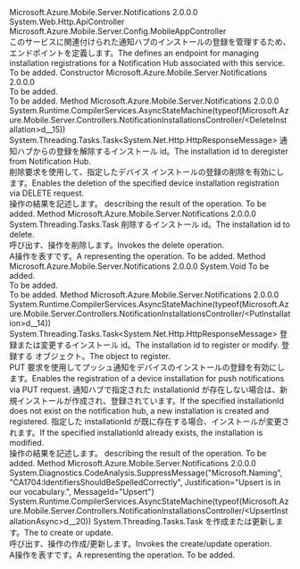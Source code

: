 <Type Name="NotificationInstallationsController" FullName="Microsoft.Azure.Mobile.Server.Controllers.NotificationInstallationsController">
  <TypeSignature Language="C#" Value="public class NotificationInstallationsController : System.Web.Http.ApiController" />
  <TypeSignature Language="ILAsm" Value=".class public auto ansi beforefieldinit NotificationInstallationsController extends System.Web.Http.ApiController" />
  <TypeSignature Language="DocId" Value="T:Microsoft.Azure.Mobile.Server.Controllers.NotificationInstallationsController" />
  <TypeSignature Language="VB.NET" Value="Public Class NotificationInstallationsController&#xA;Inherits ApiController" />
  <TypeSignature Language="F#" Value="type NotificationInstallationsController = class&#xA;    inherit ApiController" />
  <AssemblyInfo>
    <AssemblyName>Microsoft.Azure.Mobile.Server.Notifications</AssemblyName>
    <AssemblyVersion>2.0.0.0</AssemblyVersion>
  </AssemblyInfo>
  <Base>
    <BaseTypeName>System.Web.Http.ApiController</BaseTypeName>
  </Base>
  <Interfaces />
  <Attributes>
    <Attribute>
      <AttributeName>Microsoft.Azure.Mobile.Server.Config.MobileAppController</AttributeName>
    </Attribute>
  </Attributes>
  <Docs>
    <summary>
            <span data-ttu-id="ff056-101"><see cref="T:Microsoft.Azure.Mobile.Server.Controllers.NotificationInstallationsController" />このサービスに関連付けられた通知ハブのインストールの登録を管理するため、エンドポイントを定義します。</span><span class="sxs-lookup"><span data-stu-id="ff056-101">The <see cref="T:Microsoft.Azure.Mobile.Server.Controllers.NotificationInstallationsController" /> defines an endpoint for managing installation registrations for a Notification Hub associated with this service.</span></span>
            </summary>
    <remarks>To be added.</remarks>
  </Docs>
  <Members>
    <Member MemberName=".ctor">
      <MemberSignature Language="C#" Value="public NotificationInstallationsController ();" />
      <MemberSignature Language="ILAsm" Value=".method public hidebysig specialname rtspecialname instance void .ctor() cil managed" />
      <MemberSignature Language="DocId" Value="M:Microsoft.Azure.Mobile.Server.Controllers.NotificationInstallationsController.#ctor" />
      <MemberSignature Language="VB.NET" Value="Public Sub New ()" />
      <MemberType>Constructor</MemberType>
      <AssemblyInfo>
        <AssemblyName>Microsoft.Azure.Mobile.Server.Notifications</AssemblyName>
        <AssemblyVersion>2.0.0.0</AssemblyVersion>
      </AssemblyInfo>
      <Parameters />
      <Docs>
        <summary>To be added.</summary>
        <remarks>To be added.</remarks>
      </Docs>
    </Member>
    <Member MemberName="DeleteInstallation">
      <MemberSignature Language="C#" Value="public System.Threading.Tasks.Task&lt;System.Net.Http.HttpResponseMessage&gt; DeleteInstallation (string installationId);" />
      <MemberSignature Language="ILAsm" Value=".method public hidebysig instance class System.Threading.Tasks.Task`1&lt;class System.Net.Http.HttpResponseMessage&gt; DeleteInstallation(string installationId) cil managed" />
      <MemberSignature Language="DocId" Value="M:Microsoft.Azure.Mobile.Server.Controllers.NotificationInstallationsController.DeleteInstallation(System.String)" />
      <MemberSignature Language="VB.NET" Value="Public Function DeleteInstallation (installationId As String) As Task(Of HttpResponseMessage)" />
      <MemberSignature Language="F#" Value="member this.DeleteInstallation : string -&gt; System.Threading.Tasks.Task&lt;System.Net.Http.HttpResponseMessage&gt;" Usage="notificationInstallationsController.DeleteInstallation installationId" />
      <MemberType>Method</MemberType>
      <AssemblyInfo>
        <AssemblyName>Microsoft.Azure.Mobile.Server.Notifications</AssemblyName>
        <AssemblyVersion>2.0.0.0</AssemblyVersion>
      </AssemblyInfo>
      <Attributes>
        <Attribute>
          <AttributeName>System.Runtime.CompilerServices.AsyncStateMachine(typeof(Microsoft.Azure.Mobile.Server.Controllers.NotificationInstallationsController/&lt;DeleteInstallation&gt;d__15))</AttributeName>
        </Attribute>
      </Attributes>
      <ReturnValue>
        <ReturnType>System.Threading.Tasks.Task&lt;System.Net.Http.HttpResponseMessage&gt;</ReturnType>
      </ReturnValue>
      <Parameters>
        <Parameter Name="installationId" Type="System.String" />
      </Parameters>
      <Docs>
        <param name="installationId"><span data-ttu-id="ff056-102">通知ハブからの登録を解除するインストール id。</span><span class="sxs-lookup"><span data-stu-id="ff056-102">The installation id to deregister from Notification Hub.</span></span></param>
        <summary>
            <span data-ttu-id="ff056-103">削除要求を使用して、指定したデバイス インストールの登録の削除を有効にします。</span><span class="sxs-lookup"><span data-stu-id="ff056-103">Enables the deletion of the specified device installation registration via DELETE request.</span></span>
            </summary>
        <returns>
          <span data-ttu-id="ff056-104"><see cref="T:System.Net.Http.HttpResponseMessage" />操作の結果を記述します。</span><span class="sxs-lookup"><span data-stu-id="ff056-104"><see cref="T:System.Net.Http.HttpResponseMessage" /> describing the result of the operation.</span></span></returns>
        <remarks>To be added.</remarks>
      </Docs>
    </Member>
    <Member MemberName="DeleteInstallationAsync">
      <MemberSignature Language="C#" Value="protected internal virtual System.Threading.Tasks.Task DeleteInstallationAsync (string installationId);" />
      <MemberSignature Language="ILAsm" Value=".method familyorassemblyhidebysig newslot virtual instance class System.Threading.Tasks.Task DeleteInstallationAsync(string installationId) cil managed" />
      <MemberSignature Language="DocId" Value="M:Microsoft.Azure.Mobile.Server.Controllers.NotificationInstallationsController.DeleteInstallationAsync(System.String)" />
      <MemberSignature Language="VB.NET" Value="Protected Friend Overridable Function DeleteInstallationAsync (installationId As String) As Task" />
      <MemberSignature Language="F#" Value="abstract member DeleteInstallationAsync : string -&gt; System.Threading.Tasks.Task&#xA;override this.DeleteInstallationAsync : string -&gt; System.Threading.Tasks.Task" Usage="notificationInstallationsController.DeleteInstallationAsync installationId" />
      <MemberType>Method</MemberType>
      <AssemblyInfo>
        <AssemblyName>Microsoft.Azure.Mobile.Server.Notifications</AssemblyName>
        <AssemblyVersion>2.0.0.0</AssemblyVersion>
      </AssemblyInfo>
      <ReturnValue>
        <ReturnType>System.Threading.Tasks.Task</ReturnType>
      </ReturnValue>
      <Parameters>
        <Parameter Name="installationId" Type="System.String" />
      </Parameters>
      <Docs>
        <param name="installationId"><span data-ttu-id="ff056-105">削除するインストール id。</span><span class="sxs-lookup"><span data-stu-id="ff056-105">The installation id to delete.</span></span></param>
        <summary>
            <span data-ttu-id="ff056-106">呼び出す、<see cref="T:Microsoft.Azure.NotificationHubs.NotificationHubClient" />操作を削除します。</span><span class="sxs-lookup"><span data-stu-id="ff056-106">Invokes the <see cref="T:Microsoft.Azure.NotificationHubs.NotificationHubClient" /> delete operation.</span></span>
            </summary>
        <returns><span data-ttu-id="ff056-107">A<see cref="T:System.Threading.Tasks.Task" />操作を表すです。</span><span class="sxs-lookup"><span data-stu-id="ff056-107">A <see cref="T:System.Threading.Tasks.Task" /> representing the operation.</span></span></returns>
        <remarks>To be added.</remarks>
      </Docs>
    </Member>
    <Member MemberName="Initialize">
      <MemberSignature Language="C#" Value="protected override void Initialize (System.Web.Http.Controllers.HttpControllerContext controllerContext);" />
      <MemberSignature Language="ILAsm" Value=".method familyhidebysig virtual instance void Initialize(class System.Web.Http.Controllers.HttpControllerContext controllerContext) cil managed" />
      <MemberSignature Language="DocId" Value="M:Microsoft.Azure.Mobile.Server.Controllers.NotificationInstallationsController.Initialize(System.Web.Http.Controllers.HttpControllerContext)" />
      <MemberSignature Language="VB.NET" Value="Protected Overrides Sub Initialize (controllerContext As HttpControllerContext)" />
      <MemberSignature Language="F#" Value="override this.Initialize : System.Web.Http.Controllers.HttpControllerContext -&gt; unit" Usage="notificationInstallationsController.Initialize controllerContext" />
      <MemberType>Method</MemberType>
      <AssemblyInfo>
        <AssemblyName>Microsoft.Azure.Mobile.Server.Notifications</AssemblyName>
        <AssemblyVersion>2.0.0.0</AssemblyVersion>
      </AssemblyInfo>
      <ReturnValue>
        <ReturnType>System.Void</ReturnType>
      </ReturnValue>
      <Parameters>
        <Parameter Name="controllerContext" Type="System.Web.Http.Controllers.HttpControllerContext" />
      </Parameters>
      <Docs>
        <param name="controllerContext">To be added.</param>
        <summary>To be added.</summary>
        <remarks>To be added.</remarks>
      </Docs>
    </Member>
    <Member MemberName="PutInstallation">
      <MemberSignature Language="C#" Value="public System.Threading.Tasks.Task&lt;System.Net.Http.HttpResponseMessage&gt; PutInstallation (string installationId, Microsoft.Azure.Mobile.Server.Notifications.NotificationInstallation notificationInstallation);" />
      <MemberSignature Language="ILAsm" Value=".method public hidebysig instance class System.Threading.Tasks.Task`1&lt;class System.Net.Http.HttpResponseMessage&gt; PutInstallation(string installationId, class Microsoft.Azure.Mobile.Server.Notifications.NotificationInstallation notificationInstallation) cil managed" />
      <MemberSignature Language="DocId" Value="M:Microsoft.Azure.Mobile.Server.Controllers.NotificationInstallationsController.PutInstallation(System.String,Microsoft.Azure.Mobile.Server.Notifications.NotificationInstallation)" />
      <MemberSignature Language="F#" Value="member this.PutInstallation : string * Microsoft.Azure.Mobile.Server.Notifications.NotificationInstallation -&gt; System.Threading.Tasks.Task&lt;System.Net.Http.HttpResponseMessage&gt;" Usage="notificationInstallationsController.PutInstallation (installationId, notificationInstallation)" />
      <MemberType>Method</MemberType>
      <AssemblyInfo>
        <AssemblyName>Microsoft.Azure.Mobile.Server.Notifications</AssemblyName>
        <AssemblyVersion>2.0.0.0</AssemblyVersion>
      </AssemblyInfo>
      <Attributes>
        <Attribute>
          <AttributeName>System.Runtime.CompilerServices.AsyncStateMachine(typeof(Microsoft.Azure.Mobile.Server.Controllers.NotificationInstallationsController/&lt;PutInstallation&gt;d__14))</AttributeName>
        </Attribute>
      </Attributes>
      <ReturnValue>
        <ReturnType>System.Threading.Tasks.Task&lt;System.Net.Http.HttpResponseMessage&gt;</ReturnType>
      </ReturnValue>
      <Parameters>
        <Parameter Name="installationId" Type="System.String" />
        <Parameter Name="notificationInstallation" Type="Microsoft.Azure.Mobile.Server.Notifications.NotificationInstallation" />
      </Parameters>
      <Docs>
        <param name="installationId"><span data-ttu-id="ff056-108">登録または変更するインストール id。</span><span class="sxs-lookup"><span data-stu-id="ff056-108">The installation id to register or modify.</span></span></param>
        <param name="notificationInstallation"><span data-ttu-id="ff056-109">登録する <see cref="T:Microsoft.Azure.Mobile.Server.Notifications.NotificationInstallation" /> オブジェクト。</span><span class="sxs-lookup"><span data-stu-id="ff056-109">The <see cref="T:Microsoft.Azure.Mobile.Server.Notifications.NotificationInstallation" /> object to register.</span></span></param>
        <summary>
            <span data-ttu-id="ff056-110">PUT 要求を使用してプッシュ通知をデバイスのインストールの登録を有効にします。</span><span class="sxs-lookup"><span data-stu-id="ff056-110">Enables the registration of a device installation for push notifications via PUT request.</span></span>
            <span data-ttu-id="ff056-111">通知ハブで指定された installationId が存在しない場合は、新規インストールが作成され、登録されています。</span><span class="sxs-lookup"><span data-stu-id="ff056-111">If the specified installationId does not exist on the notification hub, a new installation is created and registered.</span></span>
            <span data-ttu-id="ff056-112">指定した installationId が既に存在する場合、インストールが変更されます。</span><span class="sxs-lookup"><span data-stu-id="ff056-112">If the specified installationId already exists, the installation is modified.</span></span>
            </summary>
        <returns>
          <span data-ttu-id="ff056-113"><see cref="T:System.Net.Http.HttpResponseMessage" />操作の結果を記述します。</span><span class="sxs-lookup"><span data-stu-id="ff056-113"><see cref="T:System.Net.Http.HttpResponseMessage" /> describing the result of the operation.</span></span></returns>
        <remarks>To be added.</remarks>
      </Docs>
    </Member>
    <Member MemberName="UpsertInstallationAsync">
      <MemberSignature Language="C#" Value="protected virtual System.Threading.Tasks.Task UpsertInstallationAsync (Microsoft.Azure.NotificationHubs.Installation installation);" />
      <MemberSignature Language="ILAsm" Value=".method familyhidebysig newslot virtual instance class System.Threading.Tasks.Task UpsertInstallationAsync(class Microsoft.Azure.NotificationHubs.Installation installation) cil managed" />
      <MemberSignature Language="DocId" Value="M:Microsoft.Azure.Mobile.Server.Controllers.NotificationInstallationsController.UpsertInstallationAsync(Microsoft.Azure.NotificationHubs.Installation)" />
      <MemberSignature Language="F#" Value="abstract member UpsertInstallationAsync : Microsoft.Azure.NotificationHubs.Installation -&gt; System.Threading.Tasks.Task&#xA;override this.UpsertInstallationAsync : Microsoft.Azure.NotificationHubs.Installation -&gt; System.Threading.Tasks.Task" Usage="notificationInstallationsController.UpsertInstallationAsync installation" />
      <MemberType>Method</MemberType>
      <AssemblyInfo>
        <AssemblyName>Microsoft.Azure.Mobile.Server.Notifications</AssemblyName>
        <AssemblyVersion>2.0.0.0</AssemblyVersion>
      </AssemblyInfo>
      <Attributes>
        <Attribute>
          <AttributeName>System.Diagnostics.CodeAnalysis.SuppressMessage("Microsoft.Naming", "CA1704:IdentifiersShouldBeSpelledCorrectly", Justification="Upsert is in our vocabulary.", MessageId="Upsert")</AttributeName>
        </Attribute>
        <Attribute>
          <AttributeName>System.Runtime.CompilerServices.AsyncStateMachine(typeof(Microsoft.Azure.Mobile.Server.Controllers.NotificationInstallationsController/&lt;UpsertInstallationAsync&gt;d__20))</AttributeName>
        </Attribute>
      </Attributes>
      <ReturnValue>
        <ReturnType>System.Threading.Tasks.Task</ReturnType>
      </ReturnValue>
      <Parameters>
        <Parameter Name="installation" Type="Microsoft.Azure.NotificationHubs.Installation" />
      </Parameters>
      <Docs>
        <param name="installation"><span data-ttu-id="ff056-114"><see cref="T:Microsoft.Azure.NotificationHubs.Installation" />を作成または更新します。</span><span class="sxs-lookup"><span data-stu-id="ff056-114">The <see cref="T:Microsoft.Azure.NotificationHubs.Installation" /> to create or update.</span></span></param>
        <summary>
            <span data-ttu-id="ff056-115">呼び出す、<see cref="T:Microsoft.Azure.NotificationHubs.NotificationHubClient" />操作の作成/更新します。</span><span class="sxs-lookup"><span data-stu-id="ff056-115">Invokes the <see cref="T:Microsoft.Azure.NotificationHubs.NotificationHubClient" /> create/update operation.</span></span>
            </summary>
        <returns><span data-ttu-id="ff056-116">A<see cref="T:System.Threading.Tasks.Task" />操作を表すです。</span><span class="sxs-lookup"><span data-stu-id="ff056-116">A <see cref="T:System.Threading.Tasks.Task" /> representing the operation.</span></span></returns>
        <remarks>To be added.</remarks>
      </Docs>
    </Member>
  </Members>
</Type>